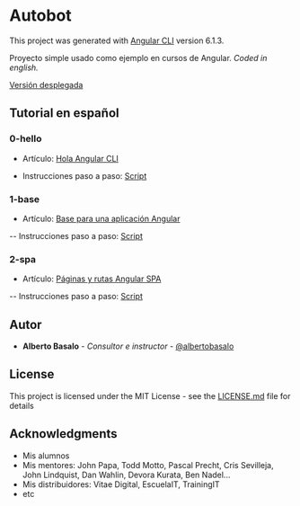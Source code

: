 # Autobot

This project was generated with [Angular CLI](https://github.com/angular/angular-cli) version 6.1.3.

Proyecto simple usado como ejemplo en cursos de Angular. *Coded in english.*

[Versión desplegada](https://academiabinaria.github.io/autobot/)

## Tutorial en español

### 0-hello

- Artículo: [Hola Angular CLI](https://academia-binaria.com/hola-angular-cli/)

- Instrucciones paso a paso: [Script](./readme/0-hello.md)

### 1-base

- Artículo: [Base para una aplicación Angular](https://academia-binaria.com/base-aplicacion-angular/)

-- Instrucciones paso a paso: [Script](./readme/1-base.md)

### 2-spa

- Artículo: [Páginas y rutas Angular SPA](https://academia-binaria.com/paginas-y-rutas-angular-spa//)

-- Instrucciones paso a paso: [Script](./readme/2-soa.md)


## Autor

* **Alberto Basalo** - *Consultor e instructor* - [@albertobasalo](https://twitter.com/albertobasalo)


## License

This project is licensed under the MIT License - see the [LICENSE.md](LICENSE.md) file for details

## Acknowledgments

* Mis alumnos
* Mis mentores: John Papa, Todd Motto, Pascal Precht, Cris Sevilleja, John Lindquist, Dan Wahlin, Devora Kurata, Ben Nadel...
* Mis distribuidores: Vitae Digital, EscuelaIT, TrainingIT
* etc
